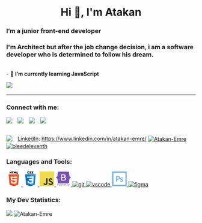 <h1 align="center">Hi 👋, I'm Atakan</h1>
<h3 align="left">I’m a junior front-end developer</h3>
    
<h3 align="left">
I'm Architect but after the job change decision, i am a software developer who is determined to follow his dream. 
</h3>

<br>
- 🌱 <b> I’m currently learning JavaScript</b>
<br>


![](https://komarev.com/ghpvc/?username=Atakan-Emre&style=flat-square)
<hr>


<h3 align="left">Connect with me:</h3>



[<img width="30" src="https://unpkg.com/simple-icons@v5/icons/linkedin.svg" align="left" />][LinkedIn]

[<img width="30" src="https://unpkg.com/simple-icons@v5/icons/instagram.svg" align="left" />][instagram]

[<img width="30" src="https://unpkg.com/simple-icons@v5/icons/medium.svg" align="left" />][medium]

[<img width="30" src="https://unpkg.com/simple-icons@v5/icons/hackerrank.svg" align="left" />][hackerrank]

[LinkedIn]: https://www.linkedin.com/in/oguzhnduran/

[instagram]: https://www.instagram.com/ogzhndrn/

[medium]: https://medium.com/@oguzhanduran

[hackerrank]: https://www.hackerrank.com/oguzhanduran

<br><br>


<p align="left">
    
[<img width="30" src="https://unpkg.com/simple-icons@v5/icons/linkedin.svg" align="left" />][LinkedIn]
[LinkedIn]: https://www.linkedin.com/in/atakan-emre/
<a href="https://www.hackerrank.com/satakanemre" target="blank"><img align="center" src="https://cdn3.iconfinder.com/data/icons/logos-and-brands-adobe/512/160_Hackerrank-512.png" alt="Atakan-Emre" height="40" width="40" /></a>
<a href="https://twitter.com/atakan_emree" target="blank"><img align="center" src="https://www.createchallenge.org/images/logo-twitter.png/@@images/b588afe1-9051-46e9-b16c-09ba486fcc44.png" alt="bleedeleventh" height="30" width="35" /></a>
</p>

<h3 align="left">Languages and Tools:</h3>
<p align="left"> 
<a href="https://www.w3.org/html/" target="_blank"> <img src="https://raw.githubusercontent.com/devicons/devicon/master/icons/html5/html5-original-wordmark.svg" alt="html5" width="40" height="40"/> </a>
<a href="https://www.w3schools.com/css/" target="_blank"> <img src="https://raw.githubusercontent.com/devicons/devicon/master/icons/css3/css3-original-wordmark.svg" alt="css3" width="40" height="40"/> </a>
<a href="https://developer.mozilla.org/en-US/docs/Web/JavaScript" target="_blank"> <img src="https://raw.githubusercontent.com/devicons/devicon/master/icons/javascript/javascript-original.svg" alt="javascript" width="40" height="40"/> </a> 
<a href="https://getbootstrap.com" target="_blank"> <img src="https://raw.githubusercontent.com/devicons/devicon/master/icons/bootstrap/bootstrap-plain-wordmark.svg" alt="bootstrap" width="40" height="40"/> </a>
<a href="https://git-scm.com/" target="_blank"> <img src="https://www.vectorlogo.zone/logos/git-scm/git-scm-icon.svg" alt="git" width="40" height="40"/> </a>
<a href="https://code.visualstudio.com/" target="_blank"> <img src="https://user-images.githubusercontent.com/806104/98771085-46d8f180-23a9-11eb-9caf-9d4c0f605749.png" alt="vscode" width="40" height="40"/> </a>
<a href="https://www.photoshop.com/en" target="_blank"> <img src="https://raw.githubusercontent.com/devicons/devicon/master/icons/photoshop/photoshop-line.svg" alt="photoshop" width="40" height="40"/> </a> 
<a href="https://www.figma.com/" target="_blank"> <img src="https://www.vectorlogo.zone/logos/figma/figma-icon.svg" alt="figma" width="40" height="40"/> </a>
</p>

<h3 align="left">My Dev Statistics: </h3>

<p>  
<!-- GitHub Stats -->  
<img height="132em" src="https://github-readme-stats.vercel.app/api?username=Atakan-Emre&&theme=darcula&show_icons=true&hide_border=true" />
<img height="132em"  src="https://github-readme-streak-stats.herokuapp.com/?user=Atakan-Emre&theme=darcula" alt="Atakan-Emre" />
    

